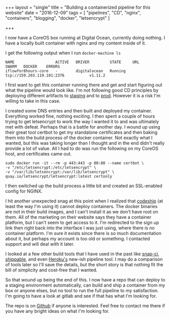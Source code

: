 +++
layout = "single"
title = "Building a containerized pipeline for this website"
date = "2016-12-09"
tags = [
  "pipelines",
  "CD",
  "nginx",
  "containers",
  "blogging",
  "docker",
  "letsencrypt"
  ]

+++

I now have a CoreOS box running at Digital Ocean, currently doing nothing. I have a locally built container with nginx and my content inside of it.

I get the following output when I run `docker-machine ls`

    NAME                  ACTIVE   DRIVER         STATE     URL                          SWARM   DOCKER    ERRORS
    iflowfor8hours-core   -        digitalocean   Running   tcp://159.203.119.101:2376           v1.11.2   
    
I first want to get this container running there and get and start figuring out what the pipeline would look like. I'm not following good CD principles by deploying different artifacts to [staging](https://staging.iflowfor8hours.info) and to [prod](https://iflowfor8hours.info). However it is a risk I'm willing to take in this case.

I created some DNS entries and then built and deployed my container. Everything worked fine, nothing exciting. I then spent a couple of hours trying to get letsencrypt to work the way I wanted it to and was ultimately met with defeat. Perhaps that is a battle for another day. I wound up using their great tool certbot to get my standalone certificates and then baking them into the build process of the docker container. Not exactly what I wanted, but this was taking longer than I thought and in the end didn't really provide a lot of value. All I had to do was run the following on my CoreOS host, and certificates came out.

    sudo docker run -it --rm -p 443:443 -p 80:80 --name certbot \
    -v "/etc/letsencrypt:/etc/letsencrypt" \
    -v "/var/lib/letsencrypt:/var/lib/letsencrypt" \
    quay.io/letsencrypt/letsencrypt:latest certonly
    
I then switched up the build process a little bit and created an SSL-enabled config for NGINX.

I hit another unexpected snag at this point when I realized that [codeship](https://codeship.com/) (at least the way I'm using it) cannot deploy containers. The docker binaries are not in their build images, and I can't install it as we don't have root on them. All of the marketing on their website says they have a container platform, but I can't seem to get access to it. I'm redirected to the sign up link then right back into the interface I was just using, where there is no container platform. I'm sure it exists since there is so much documentation about it, but perhaps my account is too old or something. I contacted support and will deal with it later.

I looked at a few other build tools that I have used in the past like [snap-ci](https://snap-ci.com), [shippable](https://app.shippable.com/), and even [Heroku's](https://heroku.com) new-ish pipeline tool. I may do a comparison of tools later so I'll save the details, but the short story is that nothing fit the bill of simplicity and cost-free that I wanted.

So that wound up being the end of this. I now have a repo that can deploy to a staging environment automatically, can build and ship a container from my box or anyone elses, but no tool to run the full pipeline to my satisfaction. I'm going to have a look at gitlab and see if that has what I'm looking for.

The repo is on [Github](https://github.com/iflowfor8hours/iflowfor8hours.info) if anyone is interested. Feel free to contact me there if you have any bright ideas on what I'm looking for.
